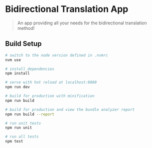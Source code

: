 # Bidirectional Translation App

> An app providing all your needs for the bidirectional translation method!

## Build Setup

``` bash
# switch to the node version defined in .nvmrc
nvm use

# install dependencies
npm install

# serve with hot reload at localhost:8080
npm run dev

# build for production with minification
npm run build

# build for production and view the bundle analyzer report
npm run build --report

# run unit tests
npm run unit

# run all tests
npm test
```
